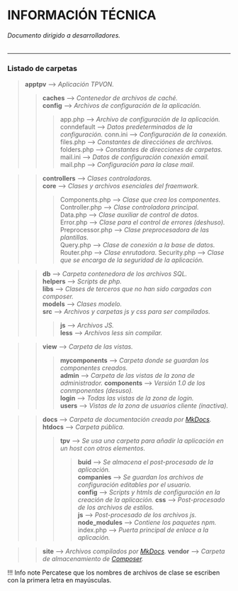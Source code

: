 # INFORMACIÓN TÉCNICA
###### _Documento dirigido a desarrolladores._
___

### Listado de carpetas

> **apptpv** --> _Aplicación TPVON._      
>> **caches** --> _Contenedor de archivos de caché._         
>> **config** --> _Archivos de configuración de la aplicación._     
>>> app.php --> _Archivo de configuración de la aplicación._            
>>> conndefault --> _Datos predeterminados de la configuración._
>>> conn.ini --> _Configuración de la conexión._
>>> files.php --> _Constantes de direcciónes de archivos._    
>>> folders.php --> _Constantes de direcciones de carpetas._   
>>> mail.ini --> _Datos de configuración conexión email._       
>>> mail.php --> _Configuración para la clase mail._      

>> **controllers** --> _Clases controladoras._   
>> **core** --> _Clases y archivos esenciales del fraemwork._ 
>>> Components.php --> _Clase que crea los componentes._
>>> Controller.php --> _Clase controladora principal._    
>>> Data.php --> _Clase auxiliar de control de datos._   
>>> Error.php --> _Clase para el control de errores (deshuso)._      
>>> Preprocessor.php --> _Clase preprocesadora de las plantillas._    
>>> Query.php --> _Clase de conexión a la base de datos._
>>> Router.php --> _Clase enrutadora._
>>> Security.php --> _Clase que se encarga de la seguridad de la aplicación._ 

>> **db** --> _Carpeta contenedora de los archivos SQL._  
>> **helpers** --> _Scripts de php._  
>> **libs** --> _Clases de terceros que no han sido cargadas con composer._   
>> **models** --> _Clases modelo._    
>> **src** --> _Archivos y carpetas js y css para ser compilados._    
>>> **js** --> _Archivos JS._   
>>> **less** --> _Archivos less sin compilar._   

>> **view** --> _Carpeta de las vistas._      
>>> **mycomponents** --> _Carpeta donde se guardan los componentes creados._    
>>> **admin** --> _Carpeta de las vistas de la zona de administrador._
>>> **components** --> _Versión 1.0 de los conmponentes (desuso)._   
>>> **login** --> _Todas las vistas de la zona de login._     
>>> **users** --> _Vistas de la zona de usuarios cliente (inactiva)._

>> **docs** --> _Carpeta de documentación creada por [MkDocs](https://www.mkdocs.org/)._    
>> **htdocs** --> _Carpeta pública._
>>> **tpv** --> _Se usa una carpeta para añadir la aplicación en un host con otros elementos._
>>>> **buid** --> _Se almacena el post-procesado de la aplicación._  
>>>> **companies** --> _Se guardan los archivos de configuración editables por el usuario._     
>>>> **config** --> _Scripts y htmls de configuración en la creación de la aplicación._
>>>> **css** --> _Post-procesado de los archivos de estilos._    
>>>> **js** --> _Post-procesado de los archivos js._
>>>> **node_modules** --> _Contiene los paquetes npm._ 
>>>> index.php --> _Puerta principal de enlace a la aplicación._

>> **site** --> _Archivos compilados por [MkDocs](https://www.mkdocs.org/)._
>> **vendor** --> _Carpeta de almacenamiento de [Composer](https://getcomposer.org//)._

!!! Info note 
    Percatese que los nombres de archivos de clase se escriben con la primera letra en mayúsculas. 